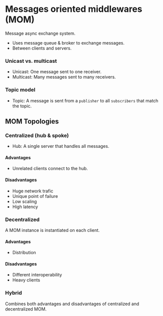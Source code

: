# Messages oriented middlewares (MOM)

Message async exchange system.
- Uses message queue & broker to exchange messages.
- Between clients and servers.

### Unicast vs. multicast
- Unicast: One message sent to one receiver.
- Multicast: Many messages sent to many receivers.

### Topic model
- Topic: A message is sent from a `publisher` to all `subscribers` that match the topic.

## MOM Topologies
### Centralized (hub & spoke)
- Hub: A single server that handles all messages.
#### Advantages
- Unrelated clients connect to the hub.
#### Disadvantages
- Huge network trafic
- Unique point of failure
- Low scaling
- High latency

### Decentralized 
A MOM instance is instantiated on each client.
#### Advantages
- Distribution
#### Disadvantages
- Different interoperability
- Heavy clients

### Hybrid
Combines both advantages and disadvantages of centralized and decentralized MOM.